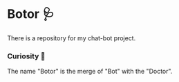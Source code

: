 # Botor 🩺
There is a repository for my chat-bot project.


### Curiosity 🧐
The name "Botor" is the merge of "Bot" with the "Doctor".
